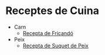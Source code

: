 <!DOCTYPE html>
<html lang="ca">
<head>
    <meta charset="UTF-8">
    <meta name="viewport" content="width=device-width, initial-scale=1.0">
    <title>Llista de Receptes</title>
    <link rel="stylesheet" href="css/styles.css">
</head>
<body>
    <h1>Receptes de Cuina</h1>
    <ul>
        <li>Carn
            <ul>
                <li><a href="receptes/recepta1.html">Recepta de Fricandó</a></li>
            </ul>
        </li>
        <li>Peix
            <ul>
                <li><a href="receptes/recepta2.html">Recepta de Suquet de Peix</a></li>
            </ul>
        </li>
    </ul>
</body>
</html>
